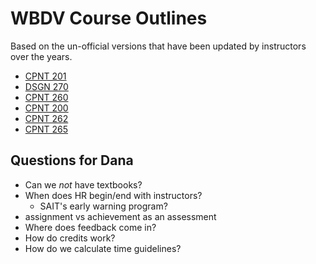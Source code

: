 # WBDV Course Outlines
Based on the un-official versions that have been updated by instructors over the years.
- [CPNT 201](cpnt201)
- [DSGN 270](dsgn270)
- [CPNT 260](cpnt260)
- [CPNT 200](cpnt200)
- [CPNT 262](cpnt262)
- [CPNT 265](cpnt265)

## Questions for Dana
- Can we _not_ have textbooks?
- When does HR begin/end with instructors?
    - SAIT's early warning program?
- assignment vs achievement as an assessment
- Where does feedback come in?
- How do credits work?
- How do we calculate time guidelines?